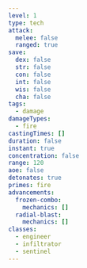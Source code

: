 ```yaml
---
level: 1
type: tech
attack:
  melee: false
  ranged: true
save:
  dex: false
  str: false
  con: false
  int: false
  wis: false
  cha: false
tags:
  - damage
damageTypes:
  - fire
castingTimes: []
duration: false
instant: true
concentration: false
range: 120
aoe: false
detonates: true
primes: fire
advancements:
  frozen-combo:
    mechanics: []
  radial-blast:
    mechanics: []
classes:
  - engineer
  - infiltrator
  - sentinel
---
```

